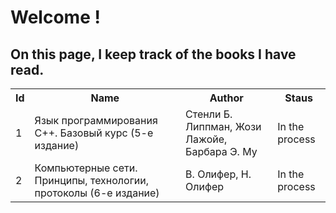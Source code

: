 <h1> Welcome !</h1>

<h2>On this page, I keep track of the books I have read.</h2>

<table>
  <tr>
    <th>Id</th>
    <th>Name</th>
    <th>Author</th>
    <th>Staus</th>
  </tr>
  <tr>
    <td>1</td>
    <td>Язык программирования C++. Базовый курс (5-е издание)</td>
    <td>Стенли Б. Липпман, Жози Лажойе, Барбара Э. Му</td>
    <td>In the process</td>
  </tr>
   <tr>
    <td>2</td>
    <td>Компьютерные сети. Принципы, технологии, протоколы (6-е издание)</td>
    <td>В. Олифер, Н. Олифер</td>
    <td>In the process</td>
  </tr>
  </table>

  
  
